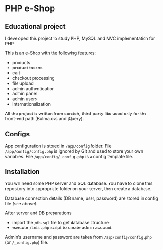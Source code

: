# PHP e-Shop
## Educational project

I developed this project to study PHP, MySQL and MVC implementation for PHP.

This is an e-Shop with the following features:

- products
- product taxons
- cart
- checkout processing
- file upload
- admin authentication
- admin panel
- admin users
- internationalization

All the project is written from scratch, third-party libs used only for the front-end path (Bulma.css and jQuery).

## Configs

App configuration is stored in `/app/config` folder.
File `/app/config/config.php` is ignored by Git and used to store your own variables.
File `/app/config/_config.php` is a config template file.

## Installation
You will need some PHP server and SQL database. You have to clone this repository into appropriate folder on your server, then create a database.

Database connection details (DB name, user, password) are stored in config file (see above).

After server and DB preparations:
- import the `/db.sql` file to get database structure;
- execute `/init.php` script to create admin account.

Admin's username and password are taken from `/app/config/config.php` (or `/_config.php`) file.
